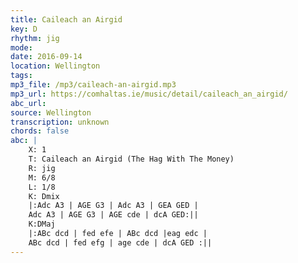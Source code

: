 ```yaml
---
title: Caileach an Airgid
key: D
rhythm: jig
mode: 
date: 2016-09-14
location: Wellington
tags:
mp3_file: /mp3/caileach-an-airgid.mp3
mp3_url: https://comhaltas.ie/music/detail/caileach_an_airgid/
abc_url: 
source: Wellington
transcription: unknown
chords: false
abc: |
    X: 1
    T: Caileach an Airgid (The Hag With The Money)
    R: jig
    M: 6/8
    L: 1/8
    K: Dmix
    |:Adc A3 | AGE G3 | Adc A3 | GEA GED |
    Adc A3 | AGE G3 | AGE cde | dcA GED:||
    K:DMaj
    |:ABc dcd | fed efe | ABc dcd |eag edc |
    ABc dcd | fed efg | age cde | dcA GED :||
---
```


